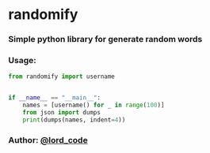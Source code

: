 # randomify
### Simple python library for generate random words

### Usage:

```python
from randomify import username


if __name__ == "__main__":
    names = [username() for _ in range(100)]
    from json import dumps
    print(dumps(names, indent=4))
```

### Author: [@lord_code](https://t.me/lord_codes)